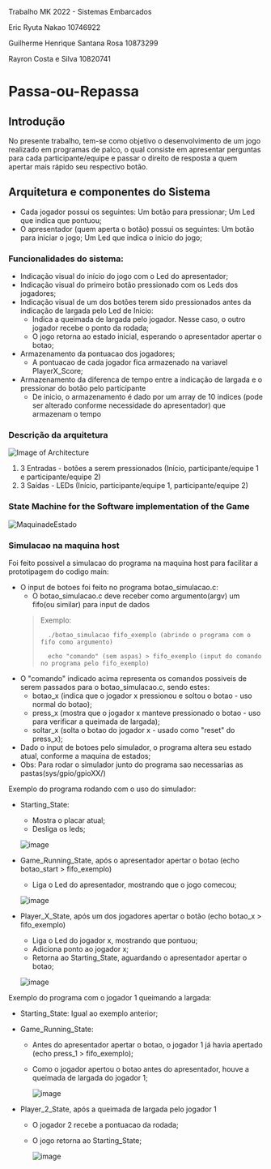 Trabalho MK 2022 - Sistemas Embarcados

Eric Ryuta Nakao 10746922

Guilherme Henrique Santana Rosa 10873299

Rayron Costa e Silva 10820741

# Passa-ou-Repassa

## Introdução

No presente trabalho, tem-se como objetivo o desenvolvimento de um jogo realizado em programas de palco, o qual consiste em apresentar perguntas para cada participante/equipe e passar o direito de resposta a quem apertar mais rápido seu respectivo botão.

## Arquitetura e componentes do Sistema

- Cada jogador possui os seguintes:
      Um botão para pressionar;
      Um Led que indica que pontuou;
- O apresentador (quem aperta o botão) possui os seguintes:
      Um botão para iniciar o jogo;
      Um Led que indica o inicio do jogo;

### Funcionalidades do sistema:
- Indicação visual do início do jogo com o Led do apresentador;
- Indicação visual do primeiro botão pressionado com os Leds dos jogadores;
- Indicação visual de um dos botões terem sido pressionados antes da indicação de largada pelo Led de Inicio:
    - Indica a queimada de largada pelo jogador. Nesse caso, o outro jogador recebe o ponto da rodada;
    - O jogo retorna ao estado inicial, esperando o apresentador apertar o botao;
- Armazenamento da pontuacao dos jogadores;
    - A pontuacao de cada jogador fica armazenado na variavel PlayerX_Score;
- Armazenamento da diferenca de tempo entre a indicação de largada e o pressionar do botão pelo participante
    - De inicio, o armazenamento é dado por um array de 10 indices (pode ser alterado conforme necessidade do apresentador) que armazenam o tempo

### Descrição da arquitetura 

![Image of Architecture](https://github.com/guilh-0453/passa_ou_repassa/blob/main/System_Architecture.jpg)
  1. 3 Entradas - botões a serem pressionados (Início, participante/equipe 1 e participante/equipe 2)
  2. 3 Saídas  - LEDs (Início, participante/equipe 1, participante/equipe 2)

### State Machine for the Software implementation of the Game
![MaquinadeEstado](https://github.com/guilh-0453/passa_ou_repassa/blob/main/State_Machine.png)


### Simulacao na maquina host

Foi feito possivel a simulacao do programa na maquina host para facilitar a prototipagem do codigo main:
- O input de botoes foi feito no programa botao_simulacao.c:
    - O botao_simulacao.c deve receber como argumento(argv) um fifo(ou similar) para input de dados
    > Exemplo:
    > 
    >       ./botao_simulacao fifo_exemplo (abrindo o programa com o fifo como argumento) 
    > 
    >       echo "comando" (sem aspas) > fifo_exemplo (input do comando no programa pelo fifo_exemplo)
- O "comando" indicado acima representa os comandos possiveis de serem passados para o botao_simulacao.c, sendo estes:
    - botao_x (indica que o jogador x pressionou e soltou o botao - uso normal do botao);
    - press_x (mostra que o jogador x manteve pressionado o botao - uso para verificar a queimada de largada);
    - soltar_x (solta o botao do jogador x - usado como "reset" do press_x);
- Dado o input de botoes pelo simulador, o programa altera seu estado atual, conforme a maquina de estados;
- Obs: Para rodar o simulador junto do programa sao necessarias as pastas(sys/gpio/gpioXX/)
    
Exemplo do programa rodando com o uso do simulador:
    
- Starting_State:
    - Mostra o placar atual;
    - Desliga os leds;
    
    ![image](https://user-images.githubusercontent.com/109694851/182676215-258c681b-be6d-4b34-a8b7-d60d8af89cf9.png)
    
- Game_Running_State, após o apresentador apertar o botao (echo botao_start > fifo_exemplo)
    - Liga o Led do apresentador, mostrando que o jogo comecou;
    
    ![image](https://user-images.githubusercontent.com/109694851/182676804-0e77d4aa-19f5-4eed-a785-490d857023e5.png)
    
- Player_X_State, após um dos jogadores apertar o botão (echo botao_x > fifo_exemplo)
    - Liga o Led do jogador x, mostrando que pontuou;
    - Adiciona ponto ao jogador x;
    - Retorna ao Starting_State, aguardando o apresentador apertar o botao;
    
    ![image](https://user-images.githubusercontent.com/109694851/182677405-4c522f96-9477-481f-9df5-b826dc5aa9fe.png)
    
Exemplo do programa com o jogador 1 queimando a largada:
    
- Starting_State: Igual ao exemplo anterior;
    
- Game_Running_State:
    - Antes do apresentador apertar o botao, o jogador 1 já havia apertado (echo press_1 > fifo_exemplo);
    - Como o jogador apertou o botao antes do apresentador, houve a queimada de largada do jogador 1;
    
        ![image](https://user-images.githubusercontent.com/109694851/182679749-2d9a0745-c7cb-4365-8588-c500c7fbe798.png)
        
- Player_2_State, após a queimada de largada pelo jogador 1
    - O jogador 2 recebe a pontuacao da rodada;
    - O jogo retorna ao Starting_State;
    
        ![image](https://user-images.githubusercontent.com/109694851/182679400-1e295a19-2697-44b3-a6db-6d283f8dc40f.png)

    
    

